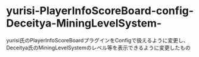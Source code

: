 # yurisi-PlayerInfoScoreBoard-config-Deceitya-MiningLevelSystem-
yurisi氏のPlayerInfoScoreBoardプラグインをConfigで扱えるように変更し、Deceitya氏のMiningLevelSystemのレベル等を表示できるように変更したもの
